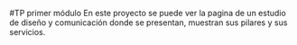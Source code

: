 #TP primer módulo
En este proyecto se puede ver la pagina de un estudio de diseño y comunicación donde se presentan, muestran sus pilares y sus servicios.